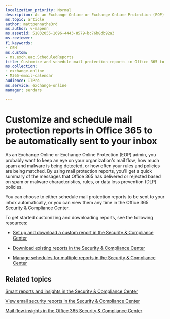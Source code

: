 ```yaml
---
localization_priority: Normal
description: As an Exchange Online or Exchange Online Protection (EOP) admin, you probably want to keep an eye on your organization's mail flow, how much spam and malware is being detected, or how often your rules and policies are being matched. Read this article to get an overview of reports that are available
ms.topic: article
author: mattpennathe3rd
ms.author: v-mapenn
ms.assetid: 51832055-1696-4443-8579-bc76b8db92a3
ms.reviewer: 
f1.keywords:
- CSH
ms.custom:
- ms.exch.eac.ScheduledReports
title: Customize and schedule mail protection reports in Office 365 to be automatically sent to your inbox
ms.collection: 
- exchange-online
- M365-email-calendar
audience: ITPro
ms.service: exchange-online
manager: serdars

---
```


# Customize and schedule mail protection reports in Office 365 to be automatically sent to your inbox

As an Exchange Online or Exchange Online Protection (EOP) admin, you probably want to keep an eye on your organization's mail flow, how much spam and malware is being detected, or how often your rules and policies are being matched. By using mail protection reports, you'll get a quick summary of the messages that Office 365 has delivered or rejected based on spam or malware characteristics, rules, or data loss prevention (DLP) policies.

You can choose to either schedule mail protection reports to be sent to your inbox automatically, or you can view them any time in the Office 365 Security & Compliance Center.

To get started customizing and downloading reports, see the following resources:

- [Set up and download a custom report in the Security & Compliance Center](https://support.office.com/article/1a7be622-f6a5-4ce1-a343-f249475334f6)

- [Download existing reports in the Security & Compliance Center](https://support.office.com/article/1372da29-f3ab-49d7-8c02-eb9305bb5fd8)

- [Manage schedules for multiple reports in the Security & Compliance Center](https://support.office.com/article/3384c6f1-ffc0-4120-a211-1991aca51663)

## Related topics

[Smart reports and insights in the Security & Compliance Center](https://support.office.com/article/e3e95f68-36e9-4256-bcca-78fe7fe5ea5d)

[View email security reports in the Security & Compliance Center](https://support.office.com/article/3a137e28-1174-42d5-99af-f18868b43e86)

[Mail flow insights in the Office 365 Security & Compliance Center](https://docs.microsoft.com/microsoft-365/security/office-365-security/mail-flow-insights-v2)
